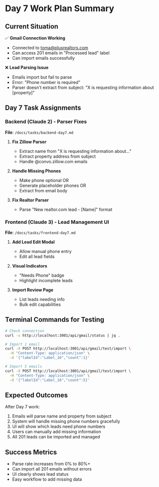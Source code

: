 # Day 7 Work Plan Summary

## Current Situation

✅ **Gmail Connection Working**
- Connected to toma@plusrealtors.com
- Can access 201 emails in "Processed lead" label
- Can import emails successfully

❌ **Lead Parsing Issue**
- Emails import but fail to parse
- Error: "Phone number is required"
- Parser doesn't extract from subject: "X is requesting information about [property]"

## Day 7 Task Assignments

### Backend (Claude 2) - Parser Fixes
**File**: `/docs/tasks/backend-day7.md`

1. **Fix Zillow Parser**
   - Extract name from "X is requesting information about..."
   - Extract property address from subject
   - Handle @convo.zillow.com emails

2. **Handle Missing Phones**
   - Make phone optional OR
   - Generate placeholder phones OR
   - Extract from email body

3. **Fix Realtor Parser**
   - Parse "New realtor.com lead - [Name]" format

### Frontend (Claude 3) - Lead Management UI
**File**: `/docs/tasks/frontend-day7.md`

1. **Add Lead Edit Modal**
   - Allow manual phone entry
   - Edit all lead fields

2. **Visual Indicators**
   - "Needs Phone" badge
   - Highlight incomplete leads

3. **Import Review Page**
   - List leads needing info
   - Bulk edit capabilities

## Terminal Commands for Testing

```bash
# Check connection
curl -s http://localhost:3001/api/gmail/status | jq .

# Import 1 email
curl -X POST http://localhost:3001/api/gmail/test/import \
  -H "Content-Type: application/json" \
  -d '{"labelId":"Label_16","count":1}'

# Import 5 emails
curl -X POST http://localhost:3001/api/gmail/test/import \
  -H "Content-Type: application/json" \
  -d '{"labelId":"Label_16","count":5}'
```

## Expected Outcomes

After Day 7 work:
1. Emails will parse name and property from subject
2. System will handle missing phone numbers gracefully
3. UI will show which leads need phone numbers
4. Users can manually add missing information
5. All 201 leads can be imported and managed

## Success Metrics

- Parse rate increases from 0% to 80%+
- Can import all 201 emails without errors
- UI clearly shows lead status
- Easy workflow to add missing data